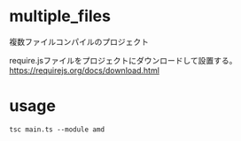 # multiple_files
複数ファイルコンパイルのプロジェクト  
  
require.jsファイルをプロジェクトにダウンロードして設置する。  
https://requirejs.org/docs/download.html

# usage
```tsc main.ts --module amd```
